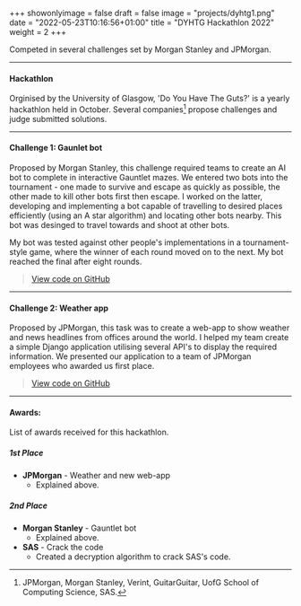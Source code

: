 +++
showonlyimage = false
draft = false
image = "projects/dyhtg1.png"
date = "2022-05-23T10:16:56+01:00"
title = "DYHTG Hackathlon 2022"
weight = 2
+++

Competed in several challenges set by Morgan Stanley and JPMorgan. 
<!--more-->
--- 

#### Hackathlon 
Orginised by the University of Glasgow, 'Do You Have The Guts?' is a yearly hackathlon held in October. Several companies[^1] propose challenges and judge submitted solutions.

---

#### Challenge 1: Gaunlet bot
Proposed by Morgan Stanley, this challenge required teams to create an AI bot to complete in interactive Gauntlet mazes. We entered two bots into the tournament - one made to survive and escape as quickly as possible, the other made to kill other bots first then escape. I worked on the latter, developing and implementing a bot capable of travelling to desired places efficiently (using an A star algorithm) and locating other bots nearby. This bot was desinged to travel towards and shoot at other bots. 

My bot was tested against other people's implementations in a tournament-style game, where the winner of each round moved on to the next. My bot reached the final after eight rounds. 

> [View code on GitHub](https://github.com/GUTS-ms/MSGauntletBot)

---

#### Challenge 2: Weather app 
Proposed by JPMorgan, this task was to create a web-app to show weather and news headlines from offices around the world. I helped my team create a simple Django application utilising several API's to display the required information. We presented our application to a team of JPMorgan employees who awarded us first place.

> [View code on GitHub](https://github.com/GUTS-jpm/jp-connect)

---

#### Awards: 
List of awards received for this hackathlon. 

##### 1st Place
- **JPMorgan** - Weather and new web-app
   - Explained above.

##### 2nd Place
- **Morgan Stanley** - Gauntlet bot
   - Explained above. 
- **SAS** - Crack the code
   - Created a decryption algorithm to crack SAS's code. 


[^1]: JPMorgan, Morgan Stanley, Verint, GuitarGuitar, UofG School of Computing Science, SAS.